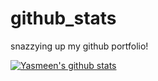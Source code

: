 # github_stats
snazzying up my github portfolio!

[![Yasmeen's github stats](https://github-readme-stats.vercel.app/api?username=YasPHP)](https://github.com/YasPHP/github-readme-stats)
